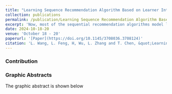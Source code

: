 ```yaml
---
title: "Learning Sequence Recommendation Algorithm Based on Learner Interest and Neighborhood Information"
collection: publications
permalink: /publication/Learning Sequence Recommendation Algorithm Based on Learner Interest and Neighborhood Information
excerpt: 'Now, most of the sequential recommendation algorithms model learner interests and course information based on the current learner's learning sequence, lacking the use of course order information and mining course information in the neighborhood sequence, which makes it difficult to capture accurate learner interests and comprehensively describe course information. In response to the above issues, this paper fully uses the sequential recommendation method and proposes an online course Recommendation Algorithm Based on Learner Interests and Neighborhood Information (LINI-CR). The algorithm learns the contextual relationships of courses in an interaction sequence through a GRU (Gate Recurrent Unit) and superimposes the learning sequence information to model learner interests. Then, it searches for similar sequences based on the interaction sequences of learners and courses, constructs a neighborhood course sequence graph using the set of similar sequences, and uses directed graph attention propagation on the structure of this graph to mine the higher-order connectivity information of courses. On this basis, the probability of learner-course interaction is obtained through inner product operation and normalization, and course recommendation is based on the probability. Experiments were conducted on the MOOCCourse and MovieLens-1M datasets, and the results proved the accuracy and effectiveness of the algorithm, with an improvement in each evaluation metric compared to the better-performing baseline method, Precision@20 improves by 3.97%, 2.12% and NDCG@20 improves by 5.23%, 1.03%, respectively.'
date: 2024-10-18-20
venue: 'October 18 - 20'
paperurl: '[Paper](https://doi.org/10.1145/3708036.3708124)'
citation: 'L. Wang, L. Feng, H, Wu, L. Zhang and T. Chen, &quot;Learning Sequence Recommendation Algorithm Based on Learner Interest and Neighborhood Information,&quot; Proceeding of the 2024 5th International Conference on Computer Science and Management Technology (ICCSMT), Xiamen, China, 2024, pp. 513-519, doi: 10.1145/3708036.3708124'
---
```


### Contribution
<div style="text-align: justify;">

</div>

### Graphic Abstracts

The graphic abstract is shown below  


